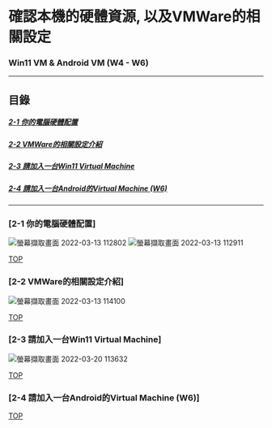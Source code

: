 # 確認本機的硬體資源, 以及VMWare的相關設定
### Win11 VM & Android VM (W4 - W6)
<a name="000"/>

---
## 目錄
##### [2-1 你的電腦硬體配置](#001)
##### [2-2 VMWare的相關設定介紹](#002)
##### [2-3 請加入一台Win11 Virtual Machine](#003)
##### [2-4 請加入一台Android的Virtual Machine (W6)](#004)
---

<a name="001"/>

### [2-1 你的電腦硬體配置]
![螢幕擷取畫面 2022-03-13 112802](https://user-images.githubusercontent.com/89327055/158043772-8591543d-291d-4da4-98e7-1221c87c0b9f.png)
![螢幕擷取畫面 2022-03-13 112911](https://user-images.githubusercontent.com/89327055/158043777-4d5f9811-12c0-4db9-b0fa-dfd514f09f3b.png)



[TOP](#000)

<a name="002"/>

### [2-2 VMWare的相關設定介紹]
![螢幕擷取畫面 2022-03-13 114100](https://user-images.githubusercontent.com/89327055/158044047-a0cec21d-ad90-4f6c-a61d-84b5a1aa21a8.png)





[TOP](#000)

<a name="003"/>

### [2-3 請加入一台Win11 Virtual Machine]
![螢幕擷取畫面 2022-03-20 113632](https://user-images.githubusercontent.com/89327055/159147003-f7e3f27d-34ce-4f0b-9419-312f35aebd1a.png)



[TOP](#000)



<a name="004"/>

### [2-4 請加入一台Android的Virtual Machine (W6)]




[TOP](#000)
